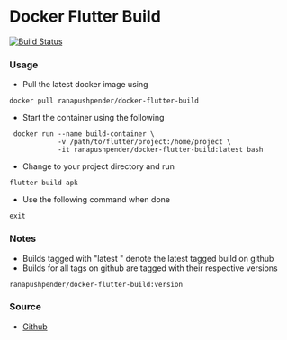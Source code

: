 # Docker Flutter Build
[![Build Status](https://drone.stackweb.net/api/badges/ranapushpender/docker-flutter-build/status.svg)](https://drone.stackweb.net:2053/ranapushpender/docker-flutter-build)
### Usage
* Pull the latest docker image using 
```
docker pull ranapushpender/docker-flutter-build
```
* Start the container using the following
```
 docker run --name build-container \
            -v /path/to/flutter/project:/home/project \
            -it ranapushpender/docker-flutter-build:latest bash 
```
* Change to your project directory and run 
```
flutter build apk
```
* Use the following command when done
```
exit
```

### Notes
* Builds tagged with "latest " denote the latest tagged build on github
* Builds for all tags on github are tagged with their respective versions
```
ranapushpender/docker-flutter-build:version
```

### Source
* [Github](https://github.com/ranapushpender/docker-flutter-build)
